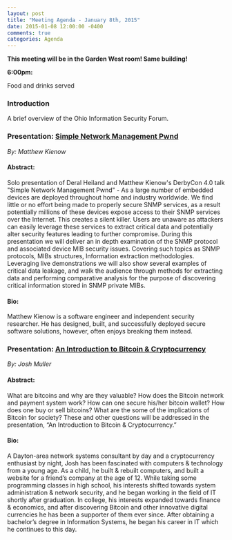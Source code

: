 ```yaml
---
layout: post
title: "Meeting Agenda - January 8th, 2015"
date: 2015-01-08 12:00:00 -0400
comments: true
categories: Agenda
---
```


**This meeting will be in the Garden West room! Same building!**

**6:00pm:**

Food and drinks served

### Introduction

A brief overview of the Ohio Information Security Forum.

### **Presentation:** [Simple Network Management Pwnd](/files/201501-Simple_Network_Management_Pwnd-Matthew_Kienow.zip)
_By: Matthew Kienow_

#### **Abstract:**

Solo presentation of Deral Heiland and Matthew Kienow's DerbyCon 4.0 talk
"Simple Network Management Pwnd" - As a large number of embedded devices are
deployed throughout home and industry worldwide. We find little or no effort
being made to properly secure SNMP services, as a result potentially millions of
these devices expose access to their SNMP services over the Internet. This
creates a silent killer. Users are unaware as attackers can easily leverage
these services to extract critical data and potentially alter security features
leading to further compromise. During this presentation we will deliver an in
depth examination of the SNMP protocol and associated device MIB security
issues. Covering such topics as SNMP protocols, MIBs structures, Information
extraction methodologies. Leveraging live demonstrations we will also show
several examples of critical data leakage, and walk the audience through methods
for extracting data and performing comparative analysis for the purpose of
discovering critical information stored in SNMP private MIBs.

#### **Bio:**

Matthew Kienow is a software engineer and independent security researcher. He
has designed, built, and successfully deployed secure software solutions,
however, often enjoys breaking them instead.

### **Presentation:** [An Introduction to Bitcoin & Cryptocurrency](/files/20150108-Intro_to_Bitcoin&Cryptocurrency-Josh_Muller.pptx)
_By: Josh Muller_

#### **Abstract:**

What are bitcoins and why are they valuable? How does the Bitcoin network and
payment system work? How can one secure his/her bitcoin wallet? How does one buy
or sell bitcoins? What are the some of the implications of Bitcoin for society?
These and other questions will be addressed in the presentation, “An
Introduction to Bitcoin & Cryptocurrency.”

#### **Bio:**

A Dayton-area network systems consultant by day and a cryptocurrency enthusiast
by night, Josh has been fascinated with computers & technology from a young age.
As a child, he built & rebuilt computers, and built a website for a friend’s
company at the age of 12. While taking some programming classes in high school,
his interests shifted towards system administration & network security, and he
began working in the field of IT shortly after graduation. In college, his
interests expanded towards finance & economics, and after discovering Bitcoin
and other innovative digital currencies he has been a supporter of them ever
since. After obtaining a bachelor’s degree in Information Systems, he began his
career in IT which he continues to this day.
